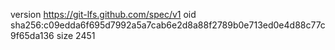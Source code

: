 version https://git-lfs.github.com/spec/v1
oid sha256:c09edda6f695d7992a5a7cab6e2d8a88f2789b0e713ed0e4d88c77c9f65da136
size 2451
